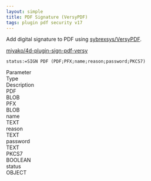 ```yaml
---
layout: simple
title: PDF Signature (VersyPDF)
tags: plugin pdf security v17
---
```


Add digital signature to PDF using [sybrexsys/VersyPDF](https://github.com/sybrexsys/VersyPDF).

<!--more-->

[miyako/4d-plugin-sign-pdf-versy](https://github.com/miyako/4d-plugin-sign-pdf-versy/)

```
status:=SIGN PDF (PDF;PFX;name;reason;password;PKCS7)
```

<div class="grid">
  <div class="syntax-th cell cell--2">Parameter</div>
  <div class="syntax-th cell cell--2">Type</div>
  <div class="syntax-th cell cell--8">Description</div>
  <div class="syntax-td cell cell--2">PDF</div>
  <div class="syntax-td cell cell--2">BLOB</div>
  <div class="syntax-td cell cell--8"></div>   
  <div class="syntax-td cell cell--2">PFX</div>
  <div class="syntax-td cell cell--2">BLOB</div>
  <div class="syntax-td cell cell--8"></div>     
  <div class="syntax-td cell cell--2">name</div>
  <div class="syntax-td cell cell--2">TEXT</div>
  <div class="syntax-td cell cell--8"></div>     
  <div class="syntax-td cell cell--2">reason</div>
  <div class="syntax-td cell cell--2">TEXT</div>
  <div class="syntax-td cell cell--8"></div>   
  <div class="syntax-td cell cell--2">password</div>
  <div class="syntax-td cell cell--2">TEXT</div>
  <div class="syntax-td cell cell--8"></div>     
  <div class="syntax-td cell cell--2">PKCS7</div>
  <div class="syntax-td cell cell--2">BOOLEAN</div>
  <div class="syntax-td cell cell--8"></div>     
  <div class="syntax-td cell cell--2">status</div>
  <div class="syntax-td cell cell--2">OBJECT</div>
  <div class="syntax-td cell cell--8"></div>       
</div> 

